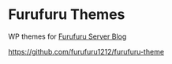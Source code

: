 Furufuru Themes
==============

WP themes for [Furufuru Server Blog](https://sub.furufuru1212.net/blog/)

https://github.com/furufuru1212/furufuru-theme